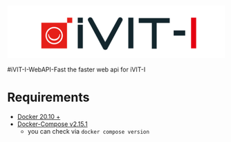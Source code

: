 ![COVER](./assets/images/iVIT-I-Logo-B.png)

#iVIT-I-WebAPI-Fast
the faster web api for iVIT-I

# Requirements
* [Docker 20.10 + ](https://docs.docker.com/engine/install/ubuntu/)
* [Docker-Compose v2.15.1 ](https://docs.docker.com/compose/install/linux/#install-using-the-repository)
    * you can check via `docker compose version`


